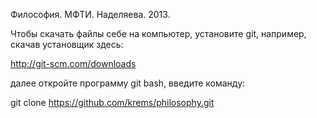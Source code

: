 Философия. МФТИ. Наделяева. 2013.

Чтобы скачать файлы себе на компьютер, установите git, например, скачав установщик здесь:

http://git-scm.com/downloads

далее откройте программу git bash, введите команду:

git clone https://github.com/krems/philosophy.git
